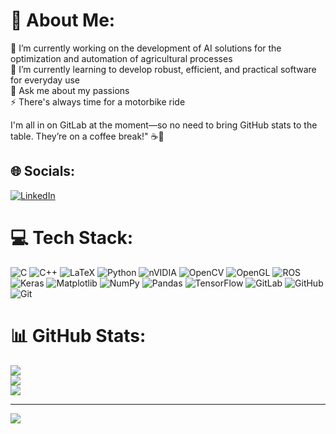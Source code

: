 # 💫 About Me:
🔭 I’m currently working on the development of AI solutions for the optimization and automation of agricultural processes<br>🌱 I’m currently learning to develop robust, efficient, and practical software for everyday use<br>💬 Ask me about my passions<br>⚡ There's always time for a motorbike ride

I'm all in on GitLab at the moment—so no need to bring GitHub stats to the table. They’re on a coffee break!" ☕🐙

## 🌐 Socials:
[![LinkedIn](https://img.shields.io/badge/LinkedIn-%230077B5.svg?logo=linkedin&logoColor=white)](https://linkedin.com/in/william-stucchi-3abab52b7) 

# 💻 Tech Stack:
![C](https://img.shields.io/badge/c-%2300599C.svg?style=for-the-badge&logo=c&logoColor=white) ![C++](https://img.shields.io/badge/c++-%2300599C.svg?style=for-the-badge&logo=c%2B%2B&logoColor=white) ![LaTeX](https://img.shields.io/badge/latex-%23008080.svg?style=for-the-badge&logo=latex&logoColor=white) ![Python](https://img.shields.io/badge/python-3670A0?style=for-the-badge&logo=python&logoColor=ffdd54) ![nVIDIA](https://img.shields.io/badge/cuda-000000.svg?style=for-the-badge&logo=nVIDIA&logoColor=green) ![OpenCV](https://img.shields.io/badge/opencv-%23white.svg?style=for-the-badge&logo=opencv&logoColor=white) ![OpenGL](https://img.shields.io/badge/OpenGL-%23FFFFFF.svg?style=for-the-badge&logo=opengl) ![ROS](https://img.shields.io/badge/ros-%230A0FF9.svg?style=for-the-badge&logo=ros&logoColor=white) ![Keras](https://img.shields.io/badge/Keras-%23D00000.svg?style=for-the-badge&logo=Keras&logoColor=white) ![Matplotlib](https://img.shields.io/badge/Matplotlib-%23ffffff.svg?style=for-the-badge&logo=Matplotlib&logoColor=black) ![NumPy](https://img.shields.io/badge/numpy-%23013243.svg?style=for-the-badge&logo=numpy&logoColor=white) ![Pandas](https://img.shields.io/badge/pandas-%23150458.svg?style=for-the-badge&logo=pandas&logoColor=white) ![TensorFlow](https://img.shields.io/badge/TensorFlow-%23FF6F00.svg?style=for-the-badge&logo=TensorFlow&logoColor=white) ![GitLab](https://img.shields.io/badge/gitlab-%23181717.svg?style=for-the-badge&logo=gitlab&logoColor=white) ![GitHub](https://img.shields.io/badge/github-%23121011.svg?style=for-the-badge&logo=github&logoColor=white) ![Git](https://img.shields.io/badge/git-%23F05033.svg?style=for-the-badge&logo=git&logoColor=white)
# 📊 GitHub Stats:
![](https://github-readme-stats.vercel.app/api?username=WilliamStucchi&theme=dark&hide_border=false&include_all_commits=false&count_private=false)<br/>
![](https://nirzak-streak-stats.vercel.app/?user=WilliamStucchi&theme=dark&hide_border=false)<br/>
![](https://github-readme-stats.vercel.app/api/top-langs/?username=WilliamStucchi&theme=dark&hide_border=false&include_all_commits=false&count_private=false&layout=compact)

---
[![](https://visitcount.itsvg.in/api?id=WilliamStucchi&icon=0&color=0)](https://visitcount.itsvg.in)

<!-- Proudly created with GPRM ( https://gprm.itsvg.in ) -->
